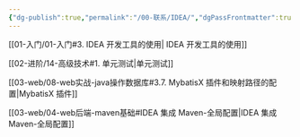 ```yaml
---
{"dg-publish":true,"permalink":"/00-联系/IDEA/","dgPassFrontmatter":true}
---
```




[[01-入门/01-入门#3. IDEA 开发工具的使用\| IDEA 开发工具的使用]]

[[02-进阶/14-高级技术#1. 单元测试\|单元测试]]

[[03-web/08-web实战-java操作数据库#3.7. MybatisX 插件和映射路径的配置\|MybatisX 插件]]

[[03-web/04-web后端-maven基础#IDEA 集成 Maven-全局配置\|IDEA 集成 Maven-全局配置]]
